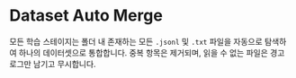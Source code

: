 # Dataset Auto Merge

모든 학습 스테이지는 폴더 내 존재하는 모든 `.jsonl` 및 `.txt` 파일을 자동으로 탐색하여 하나의 데이터셋으로 통합합니다.
중복 항목은 제거되며, 읽을 수 없는 파일은 경고 로그만 남기고 무시합니다.
